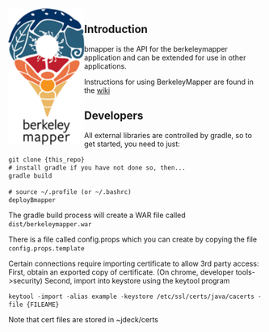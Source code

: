 <img src='https://raw.githubusercontent.com/BNHM/berkeleymapper/master/src/main/webapp/img/logo_medium.png' width='150' align="left">

## Introduction
bmapper is the API for the berkeleymapper application and can be extended for use in other applications. 


Instructions for using BerkeleyMapper are found in the <a href='https://github.com/bnhm/bmapper/wiki'>wiki</a>

## Developers
All external libraries are controlled by gradle, so to get started, you need to just:

```
git clone {this_repo}
# install gradle if you have not done so, then...
gradle build

# source ~/.profile (or ~/.bashrc)
deployBmapper
```         

The gradle build process will create a WAR file called ```dist/berkeleymapper.war```

There is a file called config.props which you can create by copying the file ```config.props.template```

Certain connections require importing certificate to allow 3rd party access:
First, obtain an exported copy of certificate. (On chrome, developer tools->security)
Second, import into keystore using the keytool program
```
keytool -import -alias example -keystore /etc/ssl/certs/java/cacerts -file {FILEAME}
```
Note that cert files are stored in ~jdeck/certs

